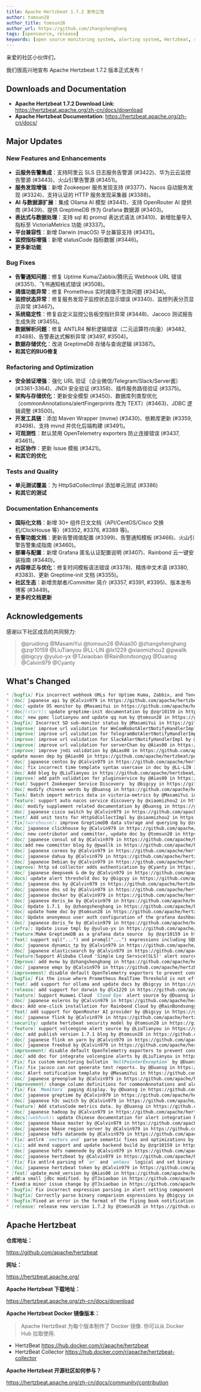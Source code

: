```yaml
---
title: Apache Hertzbeat 1.7.2 发布公告
author: tomsun28
author_title: tomsun28
author_url: https://github.com/zhangshenghang
tags: [opensource, release]
keywords: [open source monitoring system, alerting system, Hertzbeat, release]
---
```


亲爱的社区小伙伴们，

我们很高兴地宣布 Apache Hertzbeat 1.7.2 版本正式发布！

## Downloads and Documentation

- **Apache Hertzbeat 1.7.2 Download Link**: <https://hertzbeat.apache.org/zh-cn/docs/download>
- **Apache Hertzbeat Documentation**: <https://hertzbeat.apache.org/zh-cn/docs/>

## Major Updates

### New Features and Enhancements

- **云服务告警集成**：支持阿里云 SLS 日志服务告警源 (#3422)、华为云云监控告警源 (#3443)、火山引擎告警源 (#3451)。
- **服务发现增强**：新增 Zookeeper 服务发现支持 (#3377)、Nacos 自动服务发现 (#3324)、支持认证的 HTTP 服务发现采集器 (#3388)。
- **AI 与数据源扩展**：集成 Ollama AI 模型 (#3441)、支持 OpenRouter AI 提供商 (#3439)、提供 GreptimeDB 作为 Grafana 数据源 (#3403)。
- **表达式与数据处理**：支持 sql 和 promql 表达式语法 (#3410)、新增批量导入指标至 VictoriaMetrics 功能 (#3337)。
- **平台兼容性**：新增 Darwin (macOS) 平台兼容支持 (#3431)。
- **监控指标增强**：新增 statusCode 指标数据 (#3446)。
- **更多新功能**

### Bug Fixes

- **告警通知问题**：修复 Uptime Kuma/Zabbix/腾讯云 Webhook URL 错误 (#3351)、飞书通知格式错误 (#3508)。
- **阈值功能异常**：修复 Prometheus 实时阈值不生效问题 (#3434)。
- **监控状态异常**：修复服务发现子监控状态显示错误 (#3340)、监控列表分页显示异常 (#3467)。
- **系统稳定性**：修复自定义监控公告板空指针异常 (#3448)、Jacoco 测试报告生成失败 (#3455)。
- **数据解析问题**：修复 ANTLR4 解析逻辑错误（二元运算符/向量）(#3482, #3488)、告警表达式解析异常 (#3497, #3504)。
- **数据存储优化**：改进 GreptimeDB 存储与查询逻辑 (#3387)。
- **和其它的BUG修复**

### Refactoring and Optimization

- **安全验证增强**：强化 URL 验证（企业微信/Telegram/Slack/Server酱）(#3361-3364)、JNDI 安全验证 (#3358)、插件服务路径验证 (#3375)。
- **架构与存储优化**：更新安全模型 (#3450)、数据库列类型优化（commonAnnotations/alertFingerprints 改为 TEXT）(#3463)、JDBC 逻辑调整 (#3500)。
- **开发工具链**：添加 Maven Wrapper (mvnw) (#3430)、依赖库更新 (#3359, #3498)、支持 mvnd 并优化后端构建 (#3491)。
- **可观测性**：默认禁用 OpenTelemetry exporters 防止连接错误 (#3437, #3461)。
- **社区协作**：更新 Issue 模板 (#3421)。
- **和其它的优化**

### Tests and Quality

- **单元测试覆盖**：为 HttpSdCollectImpl 添加单元测试 (#3386)
- **和其它的测试**

### Documentation Enhancements

- **国际化文档**：新增 30+ 组件日文文档（API/CentOS/Cisco 交换机/ClickHouse 等）(#3352, #3376, #3389 等)。
- **告警功能文档**：更新告警阈值配置 (#3399)、告警通知模板 (#3466)、火山引擎告警集成指南 (#3460)。
- **部署与配置**：新增 Grafana 匿名认证配置说明 (#3407)、Rainbond 云一键安装指南 (#3440)。
- **内容修正与优化**：修复时间模板语法错误 (#3378)、精炼中文术语 (#3380, #3383)、更新 Greptime-init 文档 (#3355)。
- **社区生态**：新增贡献者/Committer 简介 (#3357, #3391, #3395)、版本发布博客 (#3449)。
- **更多的文档更新**

## Acknowledgements

感谢以下社区成员的共同努力:

> @pruidong @MasamiYui @tomsun28 @Aias00 @zhangshenghang @zqr10159 @LiuTianyou @LL-LIN @lx1229 @xiaomizhou2 @pwallk
> @bigcyy @yuluo-yx @TJxiaobao @RainBondsongyg @Duansg @Calvin979 @Cyanty

## What's Changed

```markdown
* [bugfix] Fix incorrect webhook URLs for Uptime Kuma, Zabbix, and Tencent Cloud by @bigcyy in https://github.com/apache/hertzbeat/pull/3351
* [doc] japanese api by @Calvin979 in https://github.com/apache/hertzbeat/pull/3352
* [doc] update OS monitor by @MasamiYui in https://github.com/apache/hertzbeat/pull/3353
* [doc](start): update greptime-init documentation by @zqr10159 in https://github.com/apache/hertzbeat/pull/3355
* [doc] new ppmc liutianyou and update qq num by @tomsun28 in https://github.com/apache/hertzbeat/pull/3357
* [bugfix] Incorrect SD sub-monitor status by @MasamiYui in https://github.com/apache/hertzbeat/pull/3340
* [improve] improve url validation for WeComRobotAlertNotifyHandlerImpl by @Aias00 in https://github.com/apache/hertzbeat/pull/3361
* [improve] improve url validation for TelegramBotAlertNotifyHandlerImpl by @Aias00 in https://github.com/apache/hertzbeat/pull/3362
* [improve] improve url validation for SlackAlertNotifyHandlerImpl by @Aias00 in https://github.com/apache/hertzbeat/pull/3363
* [improve] improve url validation for serverChan by @Aias00 in https://github.com/apache/hertzbeat/pull/3364
* [improve] improve jndi validation by @Aias00 in https://github.com/apache/hertzbeat/pull/3358
* update maven dep by @Aias00 in https://github.com/apache/hertzbeat/pull/3359
* [doc] japanese centos by @Calvin979 in https://github.com/apache/hertzbeat/pull/3376
* [doc] fix incorrect time template syntax usercase in doc by @LL-LIN in https://github.com/apache/hertzbeat/pull/3378
* [doc] Add blog by @LiuTianyou in https://github.com/apache/hertzbeat/pull/3379
* [improve] add path validation for pluginservice by @Aias00 in https://github.com/apache/hertzbeat/pull/3375
* [feat] Support Zookeeper Service Discovery  by @bigcyy in https://github.com/apache/hertzbeat/pull/3377
* [doc] modify chinese words by @Duansg in https://github.com/apache/hertzbeat/pull/3380
* [Task] Batch import metrics data in victoria-metrics by @MasamiYui in https://github.com/apache/hertzbeat/pull/3337
* [feature] support auto nacos service discovery by @xiaomizhou2 in https://github.com/apache/hertzbeat/pull/3324
* [doc] modify supplement related documentation by @Duansg in https://github.com/apache/hertzbeat/pull/3383
* [doc] japanese cisco switch by @Calvin979 in https://github.com/apache/hertzbeat/pull/3389
* [test] Add unit tests for HttpSdCollectImpl by @xiaomizhou2 in https://github.com/apache/hertzbeat/pull/3386
* [fix](warehouse): improve GreptimeDB data storage and querying by @zqr10159 in https://github.com/apache/hertzbeat/pull/3387
* [doc] japanese clickhouse by @Calvin979 in https://github.com/apache/hertzbeat/pull/3390
* [doc] new contributor and committer, update doc by @tomsun28 in https://github.com/apache/hertzbeat/pull/3391
* [doc] japanese consul sd by @Calvin979 in https://github.com/apache/hertzbeat/pull/3392
* [doc]add new committer blog by @pwallk in https://github.com/apache/hertzbeat/pull/3395
* [doc] japanese coreos by @Calvin979 in https://github.com/apache/hertzbeat/pull/3393
* [doc] japanese dahua by @Calvin979 in https://github.com/apache/hertzbeat/pull/3396
* [doc] japanese Debian by @Calvin979 in https://github.com/apache/hertzbeat/pull/3398
* [improve] http sd collector adds authentication by @Cyanty in https://github.com/apache/hertzbeat/pull/3388
* [doc] japanese deepseek & dm by @Calvin979 in https://github.com/apache/hertzbeat/pull/3400
* [docs] update alert threshold doc by @bigcyy in https://github.com/apache/hertzbeat/pull/3399
* [doc] japanese dns by @Calvin979 in https://github.com/apache/hertzbeat/pull/3404
* [doc] japanese dns sd by @Calvin979 in https://github.com/apache/hertzbeat/pull/3405
* [doc] japanese docker by @Calvin979 in https://github.com/apache/hertzbeat/pull/3408
* [doc] japanese doris_be by @Calvin979 in https://github.com/apache/hertzbeat/pull/3409
* [Doc] Update 1.7.1  by @zhangshenghang in https://github.com/apache/hertzbeat/pull/3411
* [doc] update home doc by @tomsun28 in https://github.com/apache/hertzbeat/pull/3418
* [doc] Update anonymous user auth configuration of the grafana dashboard document by @Cyanty in https://github.com/apache/hertzbeat/pull/3407
* [doc] japanese doris_fe by @Calvin979 in https://github.com/apache/hertzbeat/pull/3416
* [infra]: Update issue tmpl by @yuluo-yx in https://github.com/apache/hertzbeat/pull/3421
* [feature]Make GreptimeDB as a grafana data source  by @zqr10159 in https://github.com/apache/hertzbeat/pull/3403
* [feat] support sql("...") and promql("...") expressions including SQL condition parsing by @bigcyy in https://github.com/apache/hertzbeat/pull/3410
* [doc] japanese dynamic_tp by @Calvin979 in https://github.com/apache/hertzbeat/pull/3419
* [doc] japanese elasticsearch by @Calvin979 in https://github.com/apache/hertzbeat/pull/3423
* [feature]Support Alibaba Cloud 'Simple Log Service(SLS)' alert source by @Duansg in https://github.com/apache/hertzbeat/pull/3422
* [Improve] add mvnw by @zhangshenghang in https://github.com/apache/hertzbeat/pull/3430
* [doc] japanese emqx by @Calvin979 in https://github.com/apache/hertzbeat/pull/3433
* [improvement] disable default OpenTelemetry exporters to prevent connection errors by @bigcyy in https://github.com/apache/hertzbeat/pull/3437
* [bugfix] Fix the issue where Prometheus RealTime Threshold is not eff… by @Duansg in https://github.com/apache/hertzbeat/pull/3434
* [feat] add support for ollama and update docs by @bigcyy in https://github.com/apache/hertzbeat/pull/3441
* [release] add support for darwin by @lx1229 in https://github.com/apache/hertzbeat/pull/3431
* [feature] Support Huawei Cloud `Cloud Eye` alert source by @Duansg in https://github.com/apache/hertzbeat/pull/3443
* [doc] japanese euleros by @Calvin979 in https://github.com/apache/hertzbeat/pull/3442
* docs: Add one-click installation for Rainbond Cloud by @RainBondsongyg in https://github.com/apache/hertzbeat/pull/3440
* [feat] add support for OpenRouter AI provider by @bigcyy in https://github.com/apache/hertzbeat/pull/3439
* [doc] japanese flink by @Calvin979 in https://github.com/apache/hertzbeat/pull/3447
* [security] update hertzbeat security model by @tomsun28 in https://github.com/apache/hertzbeat/pull/3450
* [feature] support volcengine alert source by @LiuTianyou in https://github.com/apache/hertzbeat/pull/3451
* [doc] add publish version 1.7.1 blog by @tomsun28 in https://github.com/apache/hertzbeat/pull/3449
* [doc] japanese flink on yarn by @Calvin979 in https://github.com/apache/hertzbeat/pull/3452
* [doc] japanese freebsd by @Calvin979 in https://github.com/apache/hertzbeat/pull/3456
* [improvement] disable default OpenTelemetry exporters to prevent connection errors by @bigcyy in https://github.com/apache/hertzbeat/pull/3461
* [doc] add doc for integrate volcengine alerts by @LiuTianyou in https://github.com/apache/hertzbeat/pull/3460
* [Fix] fix custom monitoring bulletin `NullPointerException` by @Duansg in https://github.com/apache/hertzbeat/pull/3448
* [fix] fix jacoco can not generate test reports. by @Duansg in https://github.com/apache/hertzbeat/pull/3455
* [doc] Alert notification template by @MasamiYui in https://github.com/apache/hertzbeat/pull/3466
* [doc] japanese greenplum by @Calvin979 in https://github.com/apache/hertzbeat/pull/3468
* [improvement] change column definitions for commonAnnotations and alertFingerprints to TEXT type by @bigcyy in https://github.com/apache/hertzbeat/pull/3463
* [fix] Fix `Monitors` paging display. by @Duansg in https://github.com/apache/hertzbeat/pull/3467
* [doc] japanese greptime by @Calvin979 in https://github.com/apache/hertzbeat/pull/3469
* [doc] japanese h3c switch by @Calvin979 in https://github.com/apache/hertzbeat/pull/3471
* [feature] Add statusCode metrics data. by @Duansg in https://github.com/apache/hertzbeat/pull/3446
* [doc] japanese hadoop by @Calvin979 in https://github.com/apache/hertzbeat/pull/3476
* [docs](webhook): update Chinese documentation for alert integration by @zqr10159 in https://github.com/apache/hertzbeat/pull/3478
* [doc] japanese hbase master by @Calvin979 in https://github.com/apache/hertzbeat/pull/3477
* [doc] japanese hbase region server by @Calvin979 in https://github.com/apache/hertzbeat/pull/3479
* [doc] japanese hdfs datanode by @Calvin979 in https://github.com/apache/hertzbeat/pull/3487
* [fix] antlr4 `vectors and` parse semantic fixes and optimizations by @Duansg in https://github.com/apache/hertzbeat/pull/3482
* [ci]: add mvnd support and update backend build by @zqr10159 in https://github.com/apache/hertzbeat/pull/3491
* [doc] japanese hdfs namenode by @Calvin979 in https://github.com/apache/hertzbeat/pull/3490
* [doc] japanese hertzbeat by @Calvin979 in https://github.com/apache/hertzbeat/pull/3492
* [fix] Fix antlr4 parsing of `or` and `unless` logical and set binary operators by @Duansg in https://github.com/apache/hertzbeat/pull/3488
* [doc] japanese hertzbeat token by @Calvin979 in https://github.com/apache/hertzbeat/pull/3493
* [feat] update_mvnd_version by @Aias00 in https://github.com/apache/hertzbeat/pull/3498
* add:a small jdbc modified. by @TJxiaobao in https://github.com/apache/hertzbeat/pull/3500
* fixed:a minor issue change by @TJxiaobao in https://github.com/apache/hertzbeat/pull/3428
* [bugfix] Fix incorrect expression parsing in alert setting component by @bigcyy in https://github.com/apache/hertzbeat/pull/3497
* [bugfix] Correctly parse binary comparison expressions by @bigcyy in https://github.com/apache/hertzbeat/pull/3504
* [bugfix]Fixed an error in the format of the flying book notification by @pruidong in https://github.com/apache/hertzbeat/pull/3508
* [release] release new version 1.7.2 by @tomsun28 in https://github.com/apache/hertzbeat/pull/3510
```

## Apache Hertzbeat

**仓库地址：**

<https://github.com/apache/hertzbeat>

**网址：**

<https://hertzbeat.apache.org/>

**Apache Hertzbeat 下载地址：**

<https://hertzbeat.apache.org/zh-cn/docs/download>

**Apache Hertzbeat Docker 镜像版本：**

> Apache HertzBeat 为每个版本制作了 Docker 镜像. 你可以从 Docker Hub 拉取使用.

- HertzBeat <https://hub.docker.com/r/apache/hertzbeat>
- HertzBeat Collector <https://hub.docker.com/r/apache/hertzbeat-collector>

**Apache Hertzbeat 开源社区如何参与？**

<https://hertzbeat.apache.org/zh-cn/docs/community/contribution>
